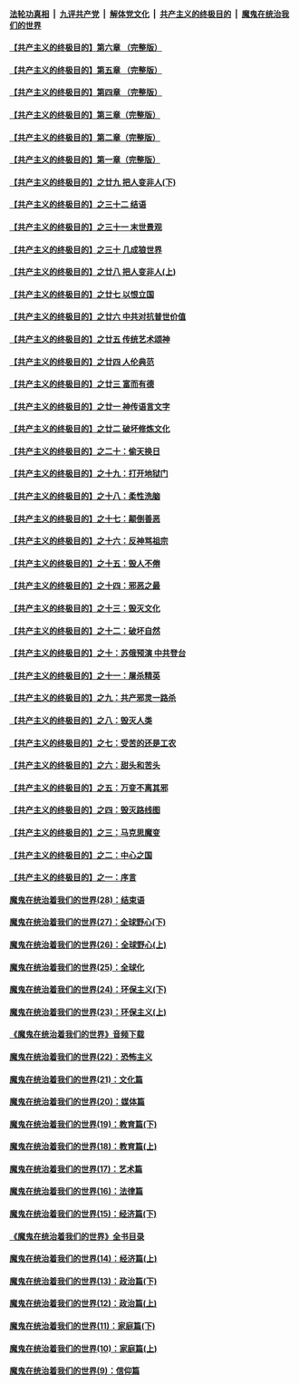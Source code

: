 ####  [法轮功真相](../../../../basic/blob/master/README.md?t=04101901) &nbsp;|&nbsp; [九评共产党](../../../../9ping.md/blob/master/README.md?t=04101901) &nbsp;|&nbsp; [解体党文化](../../../../jtdwh.md/blob/master/README.md?t=04101901)  &nbsp;|&nbsp; [共产主义的终极目的](../../../../gczydzjmd.md/blob/master/README.md?t=04101901) &nbsp;|&nbsp; [魔鬼在统治我们的世界](../../../../mgztzwmdsj.md/blob/master/README.md?t=04101901) 

#### [【共产主义的终极目的】第六章 （完整版）](../pages/nsc422/n11428913.md?t=04101901) 

#### [【共产主义的终极目的】第五章 （完整版）](../pages/nsc422/n11428912.md?t=04101901) 

#### [【共产主义的终极目的】第四章 （完整版）](../pages/nsc422/n11428907.md?t=04101901) 

#### [【共产主义的终极目的】第三章（完整版）](../pages/nsc422/n11428848.md?t=04101901) 

#### [【共产主义的终极目的】第二章（完整版）](../pages/nsc422/n11428831.md?t=04101901) 

#### [【共产主义的终极目的】第一章（完整版）](../pages/nsc422/n11417651.md?t=04101901) 

#### [【共产主义的终极目的】之廿九 把人变非人(下)](../pages/nsc422/n11344140.md?t=04101901) 

#### [【共产主义的终极目的】之三十二 结语](../pages/nsc422/n11360535.md?t=04101901) 

#### [【共产主义的终极目的】之三十一 末世景观](../pages/nsc422/n11351129.md?t=04101901) 

#### [【共产主义的终极目的】之三十 几成狼世界](../pages/nsc422/n11348280.md?t=04101901) 

#### [【共产主义的终极目的】之廿八 把人变非人(上)](../pages/nsc422/n11340492.md?t=04101901) 

#### [【共产主义的终极目的】之廿七 以恨立国](../pages/nsc422/n11336944.md?t=04101901) 

#### [【共产主义的终极目的】之廿六 中共对抗普世价值](../pages/nsc422/n11324785.md?t=04101901) 

#### [【共产主义的终极目的】之廿五 传统艺术颂神](../pages/nsc422/n11296396.md?t=04101901) 

#### [【共产主义的终极目的】之廿四 人伦典范](../pages/nsc422/n11296397.md?t=04101901) 

#### [【共产主义的终极目的】之廿三 富而有德](../pages/nsc422/n11283598.md?t=04101901) 

#### [【共产主义的终极目的】之廿一 神传语言文字](../pages/nsc422/n11263265.md?t=04101901) 

#### [【共产主义的终极目的】之廿二 破坏修炼文化](../pages/nsc422/n11245728.md?t=04101901) 

#### [【共产主义的终极目的】之二十：偷天换日](../pages/nsc422/n11238846.md?t=04101901) 

#### [【共产主义的终极目的】之十九：打开地狱门](../pages/nsc422/n11206376.md?t=04101901) 

#### [【共产主义的终极目的】之十八：柔性洗脑](../pages/nsc422/n11199994.md?t=04101901) 

#### [【共产主义的终极目的】之十七：颠倒善恶](../pages/nsc422/n11179782.md?t=04101901) 

#### [【共产主义的终极目的】之十六：反神骂祖宗](../pages/nsc422/n11166798.md?t=04101901) 

#### [【共产主义的终极目的】之十五：毁人不倦](../pages/nsc422/n11166792.md?t=04101901) 

#### [【共产主义的终极目的】之十四：邪恶之最](../pages/nsc422/n11150249.md?t=04101901) 

#### [【共产主义的终极目的】之十三：毁灭文化](../pages/nsc422/n11135227.md?t=04101901) 

#### [【共产主义的终极目的】之十二：破坏自然](../pages/nsc422/n11135214.md?t=04101901) 

#### [【共产主义的终极目的】之十：苏俄预演 中共登台](../pages/nsc422/n11118424.md?t=04101901) 

#### [【共产主义的终极目的】之十一：屠杀精英](../pages/nsc422/n11118442.md?t=04101901) 

#### [【共产主义的终极目的】之九：共产邪灵一路杀](../pages/nsc422/n11114139.md?t=04101901) 

#### [【共产主义的终极目的】之八：毁灭人类](../pages/nsc422/n11108503.md?t=04101901) 

#### [【共产主义的终极目的】之七：受苦的还是工农](../pages/nsc422/n11101809.md?t=04101901) 

#### [【共产主义的终极目的】之六：甜头和苦头](../pages/nsc422/n11096971.md?t=04101901) 

#### [【共产主义的终极目的】之五：万变不离其邪](../pages/nsc422/n11091285.md?t=04101901) 

#### [【共产主义的终极目的】之四：毁灭路线图](../pages/nsc422/n11086284.md?t=04101901) 

#### [【共产主义的终极目的】之三：马克思魔变](../pages/nsc422/n11061941.md?t=04101901) 

#### [【共产主义的终极目的】之二：中心之国](../pages/nsc422/n11047728.md?t=04101901) 

#### [【共产主义的终极目的】之一：序言](../pages/nsc422/n11086077.md?t=04101901) 

#### [魔鬼在统治着我们的世界(28)：结束语](../pages/nsc422/n10936246.md?t=04101901) 

#### [魔鬼在统治着我们的世界(27)：全球野心(下)](../pages/nsc422/n10928319.md?t=04101901) 

#### [魔鬼在统治着我们的世界(26)：全球野心(上)](../pages/nsc422/n10900318.md?t=04101901) 

#### [魔鬼在统治着我们的世界(25)：全球化](../pages/nsc422/n10788205.md?t=04101901) 

#### [魔鬼在统治着我们的世界(24)：环保主义(下)](../pages/nsc422/n10695307.md?t=04101901) 

#### [魔鬼在统治着我们的世界(23)：环保主义(上)](../pages/nsc422/n10688613.md?t=04101901) 

#### [《魔鬼在统治着我们的世界》音频下载](../pages/nsc422/n10635553.md?t=04101901) 

#### [魔鬼在统治着我们的世界(22)：恐怖主义](../pages/nsc422/n10614727.md?t=04101901) 

#### [魔鬼在统治着我们的世界(21)：文化篇](../pages/nsc422/n10597706.md?t=04101901) 

#### [魔鬼在统治着我们的世界(20)：媒体篇](../pages/nsc422/n10586579.md?t=04101901) 

#### [魔鬼在统治着我们的世界(19)：教育篇(下)](../pages/nsc422/n10564808.md?t=04101901) 

#### [魔鬼在统治着我们的世界(18)：教育篇(上)](../pages/nsc422/n10526970.md?t=04101901) 

#### [魔鬼在统治着我们的世界(17)：艺术篇](../pages/nsc422/n10499093.md?t=04101901) 

#### [魔鬼在统治着我们的世界(16)：法律篇](../pages/nsc422/n10485969.md?t=04101901) 

#### [魔鬼在统治着我们的世界(15)：经济篇(下)](../pages/nsc422/n10469975.md?t=04101901) 

#### [《魔鬼在统治着我们的世界》全书目录](../pages/nsc422/n10464261.md?t=04101901) 

#### [魔鬼在统治着我们的世界(14)：经济篇(上)](../pages/nsc422/n10457370.md?t=04101901) 

#### [魔鬼在统治着我们的世界(13)：政治篇(下)](../pages/nsc422/n10448270.md?t=04101901) 

#### [魔鬼在统治着我们的世界(12)：政治篇(上)](../pages/nsc422/n10444576.md?t=04101901) 

#### [魔鬼在统治着我们的世界(11)：家庭篇(下)](../pages/nsc422/n10440961.md?t=04101901) 

#### [魔鬼在统治着我们的世界(10)：家庭篇(上)](../pages/nsc422/n10435448.md?t=04101901) 

#### [魔鬼在统治着我们的世界(9)：信仰篇](../pages/nsc422/n10432159.md?t=04101901) 

